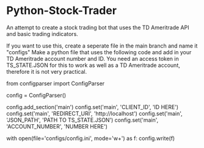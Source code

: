 # Python-Stock-Trader
An attempt to create a stock trading bot that uses the TD Ameritrade API and basic trading indicators.

If you want to use this, create a seperate file in the main branch and name it "configs"
Make a python file that uses the following code and add in your TD Ameritrade account number and ID. You need an access token in TS_STATE.JSON for this to work as well as a TD Ameritrade account, therefore it is not very practical.

from configparser import ConfigParser

config = ConfigParser()

config.add_section('main')
config.set('main', 'CLIENT_ID', 'ID HERE')
config.set('main', 'REDIRECT_URI', 'http://localhost')
config.set('main', 'JSON_PATH', 'PATH TO TS_STATE.JSON')
config.set('main', 'ACCOUNT_NUMBER', 'NUMBER HERE')

with open(file='configs/config.ini', mode='w+') as f:
    config.write(f)
